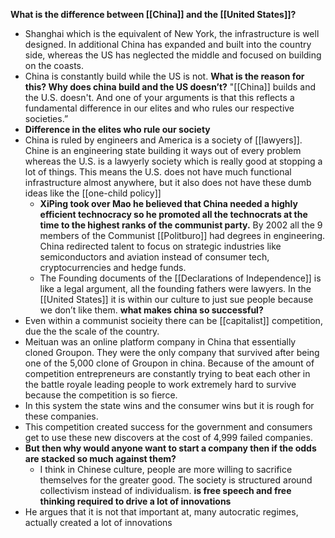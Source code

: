 

**What is the difference between [[China]] and the [[United States]]?**
- Shanghai which is the equivalent of New York, the infrastructure is well designed. In additional China has expanded and built into the country side, whereas the US has neglected the middle and focused on building on the coasts.
- China is constantly build while the US is not.
**What is the reason for this? Why does china build and the US doesn’t?**
"[[China]] builds and the U.S. doesn't. And one of your arguments is that this reflects a fundamental difference in our elites and who rules our respective societies.”
- **Difference in the elites who rule our society**
- China is ruled by engineers and America is a society of [[lawyers]]. Chine is an engineering state building it ways out of every problem whereas the U.S. is a lawyerly society which is really good at stopping a lot of things. This means the U.S. does not have much functional infrastructure almost anywhere, but it also does not have these dumb ideas like the [[one-child policy]]
	- **XiPing took over Mao he believed that China needed a highly efficient technocracy so he promoted all the technocrats at the time to the highest ranks of the communist party.** By 2002 all the 9 members of the Communist [[Politburo]] had degrees in engineering. China redirected talent to focus on strategic industries like semiconductors and aviation instead of consumer tech, cryptocurrencies and hedge funds.
	- The Founding documents of the [[Declarations of Independence]] is like a legal argument, all the founding fathers were lawyers. In the [[United States]] it is within our culture to just sue people because we don’t like them.
**what makes china so successful?**
- Even within a communist socieity there can be [[capitalist]] competition, due the the scale of the country.
- Meituan was an online platform company in China that essentially cloned Groupon. They were the only company that survived after being one of the 5,000 clone of Groupon in china. Because of the amount of competition entrepreneurs are constantly trying to beat each other in the battle royale leading people to work extremely hard to survive because the competition is so fierce.
- In this system the state wins and the consumer wins but it is rough for these companies. 
- This competition created success for the government and consumers get to use these new discovers at the cost of 4,999 failed companies. 
- **But then why would anyone want to start a company then if the odds are stacked so much against them?**
	- I think in Chinese culture, people are more willing to sacrifice themselves for the greater good. The society is structured around collectivism instead of individualism.
**is free speech and free thinking required to drive a lot of innovations**
- He argues that it is not that important at, many autocratic regimes, actually created a lot of innovations 
